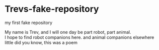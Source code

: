 # Trevs-fake-repository
my first fake repository

My name is Trev, and I will one day be part robot, part animal.  
I hope to find robot companions here.
and animal companions elsewhere
little did you know, this was a poem
